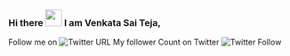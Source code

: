 ### Hi there <img src="https://raw.githubusercontent.com/MartinHeinz/MartinHeinz/master/wave.gif" width="30px"> I am Venkata Sai Teja,
Follow me on ![Twitter URL](https://img.shields.io/twitter/url?style=social&url=https%3A%2F%2Ftwitter.com%2Fbablu4195)
My follower Count on Twitter ![Twitter Follow](https://img.shields.io/twitter/follow/bablu4195?style=social)

<!--
**bablu4195-1/bablu4195-1** is a ✨ _special_ ✨ repository because its `README.md` (this file) appears on your GitHub profile.

Here are some ideas to get you started:

- 🔭 I’m currently working on ...
- 🌱 I’m currently learning ...
- 👯 I’m looking to collaborate on ...
- 🤔 I’m looking for help with ...
- 💬 Ask me about ...
- 📫 How to reach me: ...
- 😄 Pronouns: ...
- ⚡ Fun fact: ...
-->
